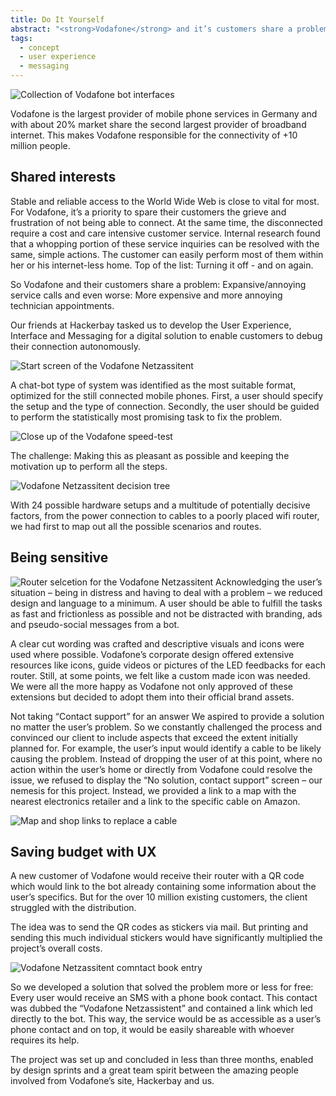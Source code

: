 ```yaml
---
title: Do It Yourself
abstract: "<strong>Vodafone</strong> and it’s customers share a problem: If the internet connection gets lost, they have to engage with each other – or do they?"
tags:
  - concept
  - user experience
  - messaging 
---
```

![Collection of Vodafone bot interfaces](/cases/product_vodafone/hero.jpg)

Vodafone is the largest provider of mobile phone services in Germany and with about 20% market share the second largest provider of broadband internet. This makes Vodafone responsible for the connectivity of +10 million people. 

## Shared interests
Stable and reliable access to the World Wide Web is close to vital for most. For Vodafone, it’s a priority to spare their customers the grieve and frustration of not being able to connect. At the same time, the disconnected require a cost and care intensive customer service. Internal research found that a whopping portion of these service inquiries can be resolved with the same, simple actions. The customer can easily perform most of them within her or his internet-less home. Top of the list: Turning it off - and on again. 

So Vodafone and their customers share a problem: Expansive/annoying service calls and even worse: More expensive and more annoying technician appointments.

Our friends at Hackerbay tasked us to develop the User Experience, Interface and Messaging for a digital solution to enable customers to debug their connection autonomously.

![Start screen of the Vodafone Netzassitent](/cases/product_vodafone/start.jpg)

A chat-bot type of system was identified as the most suitable format, optimized for the still connected mobile phones. First, a user should specify the setup and the type of connection. Secondly, the user should be guided to perform the statistically most promising task to fix the problem. 

![Close up of the Vodafone speed-test](/cases/product_vodafone/speedtest.png)

The challenge: Making this as pleasant as possible and keeping the motivation up to perform all the steps.

![Vodafone Netzassitent decision tree](/cases/product_vodafone/decisiontree.jpg)

With 24 possible hardware setups and a multitude of potentially decisive factors, from the power connection to cables to a poorly placed wifi router, we had first to map out all the possible scenarios and routes.  

## Being sensitive
![Router selcetion for the Vodafone Netzassitent](/cases/product_vodafone/routerselection.jpg)
Acknowledging the user’s situation – being in distress and having to deal with a problem – we reduced design and language to a minimum. A user should be able to fulfill the tasks as fast and frictionless as possible and not be distracted with branding, ads and pseudo-social messages from a bot. 

A clear cut wording was crafted and descriptive visuals and icons were used where possible. Vodafone’s corporate design offered extensive resources like icons, guide videos or pictures of the LED feedbacks for each router. Still, at some points, we felt like a custom made icon was needed. We were all the more happy as Vodafone not only approved of these extensions but decided to adopt them into their official brand assets. 

Not taking “Contact support” for an answer 
We aspired to provide a solution no matter the user’s problem. So we constantly challenged the process and convinced our client to include aspects that exceed the extent initially planned for. For example, the user’s input would identify a cable to be likely causing the problem. Instead of dropping the user of at this point, where no action within the user’s home or directly from Vodafone could resolve the issue, we refused to display the “No solution, contact support” screen – our nemesis for this project. Instead, we provided a link to a map with the nearest electronics retailer and a link to the specific cable on Amazon.

![Map and shop links to replace a cable](/cases/product_vodafone/shoplinks.jpg)

## Saving budget with UX
A new customer of Vodafone would receive their router with a QR code which would link to the bot already containing some information about the user’s specifics. But for the over 10 million existing customers, the client struggled with the distribution. 

The idea was to send the QR codes as stickers via mail. But printing and sending this much individual stickers would have significantly multiplied the project’s overall costs.   

![Vodafone Netzassitent comntact book entry](/cases/product_vodafone/contact.jpg)

So we developed a solution that solved the problem more or less for free: Every user would receive an SMS with a phone book contact. This contact was dubbed the “Vodafone Netzassistent” and contained a link which led directly to the bot. This way, the service would be as accessible as a user’s phone contact and on top, it would be easily shareable with whoever requires its help.

The project was set up and concluded in less than three months, enabled by design sprints and a great team spirit between the amazing people involved from Vodafone’s site, Hackerbay and us. 